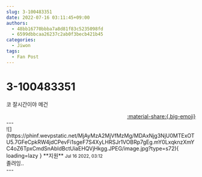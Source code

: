 ```yaml
---
slug: 3-100483351
date: 2022-07-16 03:11:45+09:00
authors:
  - 48bb16770bbba7a8d81f83c5235098fd
  - 6599dbbcaa26237c2ab0f3becb421b45
categories:
  - Jiwon
tags:
  - Fan Post
---
```


# 3-100483351

<div class="post-container" markdown="1">
<div class="content-container md-sidebar__scrollwrap" markdown="1">

코 잘시간이야 메건

</div>
</div>

<div style="text-align: right;" markdown="1">
<a href="https://weverse.io/fromis9/fanpost/3-100483351" style="text-align: right;">:material-share:{.big-emoji}</a>
</div>
---

<div class="comments-container md-sidebar__scrollwrap" markdown="1">
<div class="comment" markdown="1">
<div class='id-container' markdown="1">
![](https://phinf.wevpstatic.net/MjAyMzA2MjVfMzMg/MDAxNjg3NjU0MTExOTU5.7GFeCpkRW4jdCPevFi1sgeF7S4XyLHRSJr1VOBRp7gEg.mY0LxqknzXmYC4oZ6TpxCmdSnAbldBctUiaEHQVjHkgg.JPEG/image.jpg?type=s72){ loading=lazy }
**<span class="artist">지원</span>** <small>Jul 16 2022, 03:12</small><br>
</div>
<div class='comment-body' markdown="1">
졸려잉..
</div>
</div>
</div>
---
